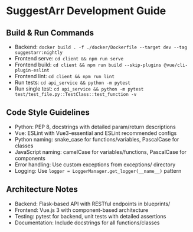 # SuggestArr Development Guide

## Build & Run Commands
- Backend: `docker build . -f ./docker/Dockerfile --target dev --tag suggestarr:nightly`
- Frontend serve: `cd client && npm run serve`
- Frontend build: `cd client && npm run build --skip-plugins @vue/cli-plugin-eslint`
- Frontend lint: `cd client && npm run lint`
- Run tests: `cd api_service && python -m pytest`
- Run single test: `cd api_service && python -m pytest test/test_file.py::TestClass::test_function -v`

## Code Style Guidelines
- Python: PEP 8, docstrings with detailed param/return descriptions
- Vue: ESLint with Vue3-essential and ESLint recommended configs
- Python naming: snake_case for functions/variables, PascalCase for classes
- JavaScript naming: camelCase for variables/functions, PascalCase for components
- Error handling: Use custom exceptions from exceptions/ directory
- Logging: Use `logger = LoggerManager.get_logger(__name__)` pattern

## Architecture Notes
- Backend: Flask-based API with RESTful endpoints in blueprints/
- Frontend: Vue.js 3 with component-based architecture
- Testing: pytest for backend, unit tests with detailed assertions
- Documentation: Include docstrings for all functions/classes